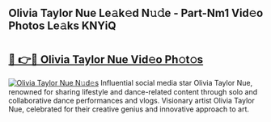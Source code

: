## Olivia Taylor Nue Le𝚊k𝚎d N𝚞𝚍e - Part-Nm1 Vid𝚎o Photos Le𝚊ks KNYiQ

# <h2><a href="http://fb8l8vm.evod.top/?m=Olivia+Taylor+Nue">🔗 👉🔴 Olivia Taylor Nue Vid𝚎o Ph𝚘t𝚘s</a></h2>

[![Olivia Taylor Nue N𝚞d𝚎s](https://i.imgur.com/8V9OHl7.gif)](http://fb8l8vm.evod.top/?m=Olivia+Taylor+Nue)
Influential social media star Olivia Taylor Nue, renowned for sharing lifestyle and dance-related content through solo and collaborative dance performances and vlogs. Visionary artist Olivia Taylor Nue, celebrated for their creative genius and innovative approach to art. 
